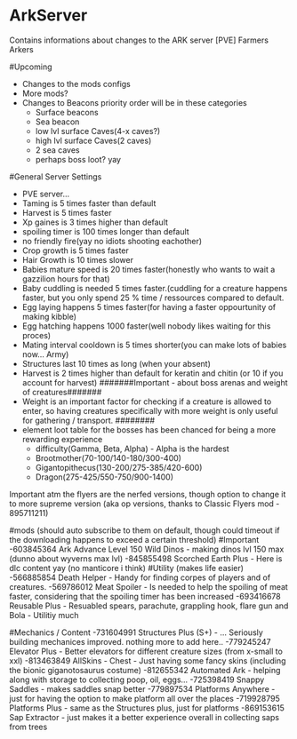 # ArkServer
Contains informations about changes to the ARK server [PVE] Farmers Arkers

#Upcoming
- Changes to the mods configs
- More mods?
- Changes to Beacons
	priority order will be in these categories
	- Surface beacons
	- Sea beacon
	- low lvl surface Caves(4-x caves?)
	- high lvl surface Caves(2 caves)
	- 2 sea caves
	- perhaps boss loot? yay
	
#General Server Settings
- PVE server...
- Taming is 5 times faster than default
- Harvest is 5 times faster
- Xp gaines is 3 times higher than default
- spoiling timer is 100 times longer than default
- no friendly fire(yay no idiots shooting eachother)
- Crop growth is 5 times faster
- Hair Growth is 10 times slower
- Babies mature speed is 20 times faster(honestly who wants to wait a gazzilion hours for that)
- Baby cuddling is needed 5 times faster.(cuddling for a creature happens faster, but you only spend 25 % time / ressources compared to default.
- Egg laying happens 5 times faster(for having a faster oppourtunity of making kibble)
- Egg hatching happens 1000 faster(well nobody likes waiting for this proces)
- Mating interval cooldown is 5 times shorter(you can make lots of babies now... Army)
- Structures last 10 times as long (when your absent)
- Harvest is 2 times higher than default for keratin and chitin (or 10 if you account for harvest)
#######Important - about boss arenas and weight of creatures#######
- Weight is an important factor for checking if a creature is allowed to enter, so having creatures specifically with more weight is only useful for gathering / transport.
########
- element loot table for the bosses has been chanced for being a more rewarding experience
  - difficulty(Gamma, Beta, Alpha) - Alpha is the hardest
  - Brootmother(70-100/140-180/300-400) 
  - Gigantopithecus(130-200/275-385/420-600)
  - Dragon(275-425/550-750/900-1400)

Important atm the flyers are the nerfed versions, though option to change it to more supreme version (aka op versions, thanks to Classic Flyers mod - 895711211)

#mods (should auto subscribe to them on default, though could timeout if the downloading happens to exceed a certain threshold)
#Important
-603845364 Ark Advance Level 150 Wild Dinos - making dinos lvl 150 max (dunno about wyverns max lvl)
-845855498 Scorched Earth Plus - Here is dlc content yay (no manticore i think)
#Utility (makes life easier)
-566885854 Death Helper - Handy for finding corpes of players and of creatures.
-569786012 Meat Spoiler - Is needed to help the spoiling of meat faster, considering that the spoiling timer has been increased
-693416678 Reusable Plus - Resuabled spears, parachute, grappling hook, flare gun and Bola - Utilitiy much

#Mechanics / Content
-731604991 Structures Plus (S+) - ... Seriously building mechanices improved. nothing more to add here..
-779245247 Elevator Plus - Better elevators for different creature sizes (from x-small to xxl)
-813463849 AllSkins - Chest - Just having some fancy skins (including the bionic giganotosaurus costume)
-812655342 Automated Ark - helping along with storage to collecting poop, oil, eggs... 
-725398419 Snappy Saddles - makes saddles snap better 
-779897534 Platforms Anywhere - just for having the option to make platform all over the places
-719928795 Platforms Plus - same as the Structures plus, just for platforms
-869153615 Sap Extractor - just makes it a better experience overall in collecting saps from trees


